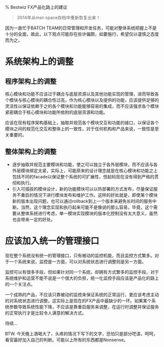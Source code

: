 % Bestwiz FX产品化路上的建议

> 2014年从msn space存档中重新恢复出来！

因为一直忙于BATCH TEAM的日常管理和开发任务，可能对整体系统把握上不是十分的全面，故此，以下观点可能存在些许偏颇，如要施行，希望仅以谨慎之态度而为之。

# 系统架构上的调整

## 程序架构上的调整

核心模块和功能不应该过于耦合与底层资源以及其他功能实现的管理，进而导致各个模块与核心模块的耦合性过高，作为核心模块以及提供的功能，应该提供足够的灵活性以保证依赖于之的各个模块和功能能够容易的集成，而不应该强求各个模块紧密耦合于核心模块和功能所依附的底层资源和功能。

应该在现有程序架构基础上，抽取并规范各个模块交互和功能的接口，以保证各个模块之间的规范化交互和整体上的一致性，对于任何机构和产品来说，一致性是至关重要的。

## 整体架构上的调整

* 逐步抽取并规范主要模块和功能，使之可以独立于各外层模块，而不应该与各外层模块绑定太紧，实际上，可能原来的设计理念就是在核心模块和功能之上包括不同的facade以保证整个系统的可扩展性，但起码现在没有得到严格的贯彻和执行。
* 引入可插拔的模块设计，新的功能模块可以以热部署的方式发布，尽量保证服务不重启的情况下进行模块发布和维护工作。这样的好处就是，即使某个模块新的版本出现问题，也可以通过rollback到上一个版本来避免长时间的服务中断。当然，这个理念实现和执行起来可能不是像说的那么容易，毕竟，这个需要从整体系统进行考虑，单一模块实现模块的版本化控制没有太大意义，虽然也会带来一定的好处。

# 应该加入统一的管理接口

现在整个系统没有统一的管理接口，只有被动的监控机能，而且监控方式繁多。对于一个系统来说，监控是一方面，可以对系统状态进行调整则是另一方面。

监控可以有很多手段，但如果针对同一个系统，却拥有方式繁多的监控手段，对于系统维护和运营不能不说是一个很大的负担，统一化监控手段应该是产品化的路上的一个关注点。

一个成熟的产品，不应该只靠被动的监控来保证系统的正常运行，更应该考虑主动的对系统状态进行调整。这实际上是现在的FX产品中最缺少的一环。如果某个系统参数导致系统性能下降，不应该是靠重启服务来调整，在运行时调整并保证服务的正常执行才是比较令人满意的解决方式。 

待续...

BTW. 今天晚上酒喝大了，头疼的情况下写下的文字，恐怕只是部分呓语，呵呵，看官最好加入自己的判断。可能以上所有的东西都是Nonsense。